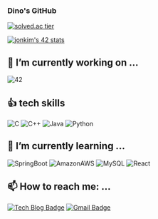 ### Dino's GitHub
[![solved.ac tier](http://mazassumnida.wtf/api/v2/generate_badge?boj=te0541)](https://solved.acte0541)

[![jonkim's 42 stats](https://badge42.vercel.app/api/v2/cl3k018dn010209l6dpaa8cl4/stats?cursusId=21&coalitionId=88)](https://github.com/JaeSeoKim/badge42)  


 <h2>🔭 I’m currently working on ...</h2>
 
  ![42](https://img.shields.io/badge/42Seoul-000000?style=for-the-badge&logo=42&logoColor=ffffff) 
  <h2> 👍 tech skills </h2>
  
  ![C](https://img.shields.io/badge/c-%2300599C.svg?style=for-the-badge&logo=c&logoColor=white)
  ![C++](https://img.shields.io/badge/c++-%2300599C.svg?style=for-the-badge&logo=c%2B%2B&logoColor=white)
  ![Java](https://img.shields.io/badge/java-%23ED8B00.svg?style=for-the-badge&logo=java&logoColor=white)
  ![Python](https://img.shields.io/badge/python-3670A0?style=for-the-badge&logo=python&logoColor=ffdd54)
  
  <h2> 🌱 I’m currently learning ...</h2>
  
  ![SpringBoot](https://img.shields.io/badge/SpringBoot-6DB33F?style=for-the-badge&logo=SpringBoot&logoColor=white)
  ![AmazonAWS](https://img.shields.io/badge/AWS-232F3E?style=for-the-badge&logo=AmazonAWS&logoColor=white)
  ![MySQL](https://img.shields.io/badge/MySQL-4479A1?style=for-the-badge&logo=MySQL&logoColor=white)
   ![React](https://img.shields.io/badge/React-61DAFB?style=for-the-badge&logo=React&logoColor=white)
  
  
 
  <h2> 📫 How to reach me: ...</h2>
  
  [![Tech Blog Badge](http://img.shields.io/badge/-Tech%20blog-black?style=flat-square&logo=github&link=https://dino9881.github.io/)](https://dino9881.github.io/)
[![Gmail Badge](https://img.shields.io/badge/Gmail-d14836?style=flat-square&logo=Gmail&logoColor=white&link=mailto:whdghthdms44@gmail.com)](mailto:whdghthdms44@gmail.com)

<!--
**dino9881/dino9881** is a ✨ _special_ ✨ repository because its `README.md` (this file) appears on your GitHub profile.

Here are some ideas to get you started:

- 👯 I’m looking to collaborate on ...
- 🤔 I’m looking for help with ...
- 💬 Ask me about ...
- 📫 How to reach me: ...
- 😄 Pronouns: ...
- ⚡ Fun fact: ...
-->
